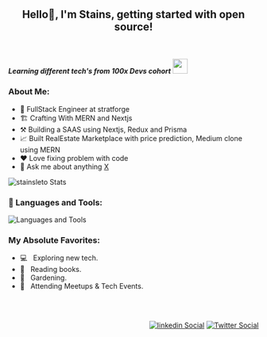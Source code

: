 ## <p align="center" fontSize="50px">Hello👋, I'm Stains, getting started with open source!</p>

<br />

***Learning different tech's from 100x Devs cohort*** <img src="https://media.giphy.com/media/WUlplcMpOCEmTGBtBW/giphy.gif" width="30">


 ### About Me:

  - 💼 FullStack Engineer at stratforge <br>
  - 🏗️ Crafting With MERN and Nextjs <br> 
  - ⚒️ Building a SAAS using Nextjs, Redux and Prisma <br>
  - 📈 Built RealEstate Marketplace with price prediction, Medium clone using MERN <br>
  - ❤️ Love fixing problem with code <br>
  - 💬 Ask me about anything [X](https://www.x.com/LetoStains)
    
  ![stainsleto Stats](https://github-readme-stats.vercel.app/api?username=stainsleto&theme=vue-dark&show_icons=true&hide_border=true&count_private=true)



### 🔨 Languages and Tools:

 ![Languages and Tools](https://skillicons.dev/icons?i=nextjs,react,redux,tailwindcss,expressjs,prisma,mongodb,postgres,typescript,linux,docker,git,github,js,html,css,obsidian,vscode,notion,aws,postman)

      
### My Absolute Favorites:

- 💻 &nbsp; Exploring new tech.
- 📰 &nbsp; Reading books.
- 🍂 &nbsp; Gardening.
- 🍕 &nbsp; Attending Meetups & Tech Events.
<br />
<br />
<div align="right">
 
[![linkedin Social](https://skillicons.dev/icons?i=linkedin)](https://linkedin.com/in/stains-leto/)
[![Twitter Social](https://skillicons.dev/icons?i=twitter)](https://x.com/LetoStains)

</div>

